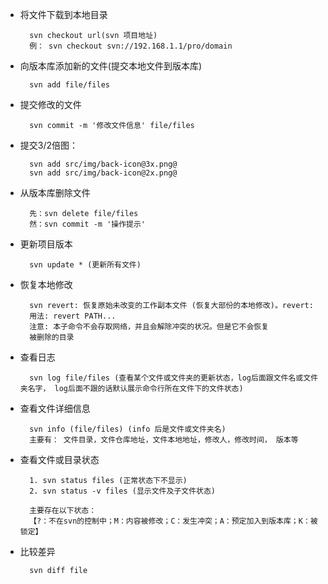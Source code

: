 
- 将文件下载到本地目录

        svn checkout url(svn 项目地址)
        例： svn checkout svn://192.168.1.1/pro/domain

- 向版本库添加新的文件(提交本地文件到版本库)

        svn add file/files

- 提交修改的文件

        svn commit -m '修改文件信息' file/files

- 提交3/2倍图：

        svn add src/img/back-icon@3x.png@
        svn add src/img/back-icon@2x.png@

- 从版本库删除文件

        先：svn delete file/files
        然：svn commit -m '操作提示'

- 更新项目版本

        svn update * (更新所有文件)

- 恢复本地修改

        svn revert: 恢复原始未改变的工作副本文件 (恢复大部份的本地修改)。revert:
        用法: revert PATH...
        注意: 本子命令不会存取网络，并且会解除冲突的状况。但是它不会恢复
        被删除的目录

- 查看日志

        svn log file/files (查看某个文件或文件夹的更新状态，log后面跟文件名或文件夹名字， log后面不跟的话默认展示命令行所在文件下的文件状态)

- 查看文件详细信息

        svn info (file/files) (info 后是文件或文件夹名)
        主要有： 文件目录，文件仓库地址，文件本地地址，修改人，修改时间， 版本等

- 查看文件或目录状态

        1. svn status files (正常状态下不显示)
        2. svn status -v files (显示文件及子文件状态)

        主要存在以下状态：
        【?：不在svn的控制中；M：内容被修改；C：发生冲突；A：预定加入到版本库；K：被锁定】

- 比较差异

        svn diff file